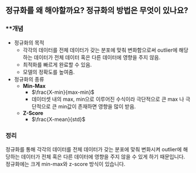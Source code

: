## **정규화를 왜 해야할까요? 정규화의 방법은 무엇이 있나요?**
### **개념 
- 정규화의 목적
    - 각각의 데이터를 전체 데이터가 갖는 분포에 맞춰 변화함으로써 outlier에 해당하는 데이터가 전체 데이터 혹은 다른 데이터에 영향을 주지 않음.
    - 최적화를 빠르게 완료할 수 있음.
    - 모델의 정확도를 높여줌.
- 정규화의 종류
    - **Min-Max**
        - $\frac{X-min}{max-min}$
        - 데이터셋 내의 max, min으로 이루어진 수식이라 극단적으로 큰 max 나 극단적으로 큰 min값이 존재하면 영향을 많이 받음.
    - **Z-Score**
        - $\frac{X-mean}{std}$

### **정리**
정규화를 통해 각각의 데이터를 전체 데이터가 갖는 분포에 맞춰 변화시켜 outlier에 해당하는 데이터가 전체 혹은 다른 데이터에 영향을 주지 않을 수 있게 하기 때문입니다. 
정규화에는 크게 min-max와 z-score 방식이 있습니다. 